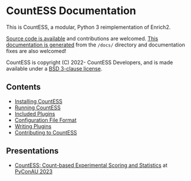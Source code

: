 # CountESS Documentation

This is CountESS, a modular, Python 3 reimplementation of Enrich2.

[Source code is available](https://github.com/CountESS-Project/CountESS)
and contributions are welcomed.  [This documentation is generated](https://github.com/CountESS-Project/CountESS/tree/main/docs)
from the `/docs/` directory and documentation fixes are also welcomed!

CountESS is copyright (C) 2022- CountESS Developers, and is made available
under a [BSD 3-clause license](license/).

## Contents

* [Installing CountESS](installing-countess/)
* [Running CountESS](running-countess/)
* [Included Plugins](included-plugins/)
* [Configuration File Format](config-file-format/)
* [Writing Plugins](writing-plugins/)
* [Contributing to CountESS](contributing/)

## Presentations

* [CountESS: Count-based Experimental Scoring and Statistics](https://www.youtube.com/watch?v=JzU6cbvZ0a0) at [PyConAU 2023](https://2023.pycon.org.au/)

